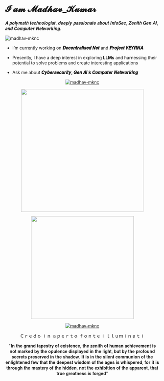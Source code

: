 # 𝓘 𝓪𝓶 𝓜𝓪𝓭𝓱𝓪𝓿_𝓚𝓾𝓶𝓪𝓻

𝑨 𝒑𝒐𝒍𝒚𝒎𝒂𝒕𝒉 𝒕𝒆𝒄𝒉𝒏𝒐𝒍𝒐𝒈𝒊𝒔𝒕, 𝒅𝒆𝒆𝒑𝒍𝒚 𝒑𝒂𝒔𝒔𝒊𝒐𝒏𝒂𝒕𝒆 𝒂𝒃𝒐𝒖𝒕 𝑰𝒏𝒇𝒐𝑺𝒆𝒄, 𝒁𝒆𝒏𝒊𝒕𝒉 𝑮𝒆𝒏 𝑨𝑰, 𝒂𝒏𝒅 𝑪𝒐𝒎𝒑𝒖𝒕𝒆𝒓 𝑵𝒆𝒕𝒘𝒐𝒓𝒌𝒊𝒏𝒈.

<p align="left"> <img src="https://komarev.com/ghpvc/?username=madhav-mknc&label=Profile%20views&color=0e75b6&style=flat" alt="madhav-mknc" /> </p>

- I’m currently working on **𝑫𝒆𝒄𝒆𝒏𝒕𝒓𝒂𝒍𝒊𝒔𝒆𝒅 𝑵𝒆𝒕** and **𝑷𝒓𝒐𝒋𝒆𝒄𝒕 𝑽𝑬𝒀𝑹𝑵𝑨**

- Presently, I have a deep interest in exploring **LLMs** and harnessing their potential to solve problems and create interesting applications

- Ask me about **𝑪𝒚𝒃𝒆𝒓𝒔𝒆𝒄𝒖𝒓𝒊𝒕𝒚, 𝑮𝒆𝒏 𝑨𝑰 & 𝑪𝒐𝒎𝒑𝒖𝒕𝒆𝒓 𝑵𝒆𝒕𝒘𝒐𝒓𝒌𝒊𝒏𝒈**

<p align="center">
  <a href="https://github-profile-trophy.vercel.app/?username=madhav-mknc&column=8">
    <img src="https://github-profile-trophy.vercel.app/?username=madhav-mknc&column=8" alt="madhav-mknc" />
  </a>
</p> 

<p align='center'>
  <a href="https://github-readme-stats.vercel.app/api?username=madhav-mknc&count_private=true&show_icons=true&theme=chartreuse-dark&PAT_1">
    <img src="https://github-readme-stats.vercel.app/api?username=madhav-mknc&count_private=true&show_icons=true&theme=chartreuse-dark&PAT_1" width="400">
  </a>
</p>

<p align='center'>
  <a href="https://github-readme-stats.vercel.app/api/top-langs/?username=madhav-mknc&count_private=true&layout=compact&theme=highcontrast&langs_count=20&include_all_commits=true&PAT_1">
    <img src="https://github-readme-stats.vercel.app/api/top-langs/?username=madhav-mknc&count_private=true&layout=compact&theme=highcontrast&langs_count=20&include_all_commits=true&PAT_1" width="335">
  </a>
</p>

<p align='center'>
  <a href="https://github-readme-streak-stats.herokuapp.com/?user=madhav-mknc&theme=dark&count_private=true&background=000000&PAT_1">
    <img align="center" src="https://github-readme-streak-stats.herokuapp.com/?user=madhav-mknc&theme=dark&count_private=true&background=000000&PAT_1" alt="madhav-mknc" />
  </a>  
</p>

<!-- ![Visitor Count](https://profile-counter.glitch.me/madhav-mknc/count.svg) -->

<p align='center'>Ｃｒｅｄｏ ｉｎ ａｐｅｒｔｏ ｆｏｎｔｅ ｉｌｌｕｍｉｎａｔｉ</p>
<p align='center'>
  "𝐈𝐧 𝐭𝐡𝐞 𝐠𝐫𝐚𝐧𝐝 𝐭𝐚𝐩𝐞𝐬𝐭𝐫𝐲 𝐨𝐟 𝐞𝐱𝐢𝐬𝐭𝐞𝐧𝐜𝐞, 𝐭𝐡𝐞 𝐳𝐞𝐧𝐢𝐭𝐡 𝐨𝐟 𝐡𝐮𝐦𝐚𝐧 𝐚𝐜𝐡𝐢𝐞𝐯𝐞𝐦𝐞𝐧𝐭 𝐢𝐬 𝐧𝐨𝐭 𝐦𝐚𝐫𝐤𝐞𝐝 𝐛𝐲 𝐭𝐡𝐞 𝐨𝐩𝐮𝐥𝐞𝐧𝐜𝐞 𝐝𝐢𝐬𝐩𝐥𝐚𝐲𝐞𝐝 𝐢𝐧 𝐭𝐡𝐞 𝐥𝐢𝐠𝐡𝐭, 𝐛𝐮𝐭 𝐛𝐲 𝐭𝐡𝐞 𝐩𝐫𝐨𝐟𝐨𝐮𝐧𝐝 𝐬𝐞𝐜𝐫𝐞𝐭𝐬 𝐩𝐫𝐞𝐬𝐞𝐫𝐯𝐞𝐝 𝐢𝐧 𝐭𝐡𝐞 𝐬𝐡𝐚𝐝𝐨𝐰. 𝐈𝐭 𝐢𝐬 𝐢𝐧 𝐭𝐡𝐞 𝐬𝐢𝐥𝐞𝐧𝐭 𝐜𝐨𝐦𝐦𝐮𝐧𝐢𝐨𝐧 𝐨𝐟 𝐭𝐡𝐞 𝐞𝐧𝐥𝐢𝐠𝐡𝐭𝐞𝐧𝐞𝐝 𝐟𝐞𝐰 𝐭𝐡𝐚𝐭 𝐭𝐡𝐞 𝐝𝐞𝐞𝐩𝐞𝐬𝐭 𝐰𝐢𝐬𝐝𝐨𝐦 𝐨𝐟 𝐭𝐡𝐞 𝐚𝐠𝐞𝐬 𝐢𝐬 𝐰𝐡𝐢𝐬𝐩𝐞𝐫𝐞𝐝, 𝐟𝐨𝐫 𝐢𝐭 𝐢𝐬 𝐭𝐡𝐫𝐨𝐮𝐠𝐡 𝐭𝐡𝐞 𝐦𝐚𝐬𝐭𝐞𝐫𝐲 𝐨𝐟 𝐭𝐡𝐞 𝐡𝐢𝐝𝐝𝐞𝐧, 𝐧𝐨𝐭 𝐭𝐡𝐞 𝐞𝐱𝐡𝐢𝐛𝐢𝐭𝐢𝐨𝐧 𝐨𝐟 𝐭𝐡𝐞 𝐚𝐩𝐩𝐚𝐫𝐞𝐧𝐭, 𝐭𝐡𝐚𝐭 𝐭𝐫𝐮𝐞 𝐠𝐫𝐞𝐚𝐭𝐧𝐞𝐬𝐬 𝐢𝐬 𝐟𝐨𝐫𝐠𝐞𝐝"
</p>
